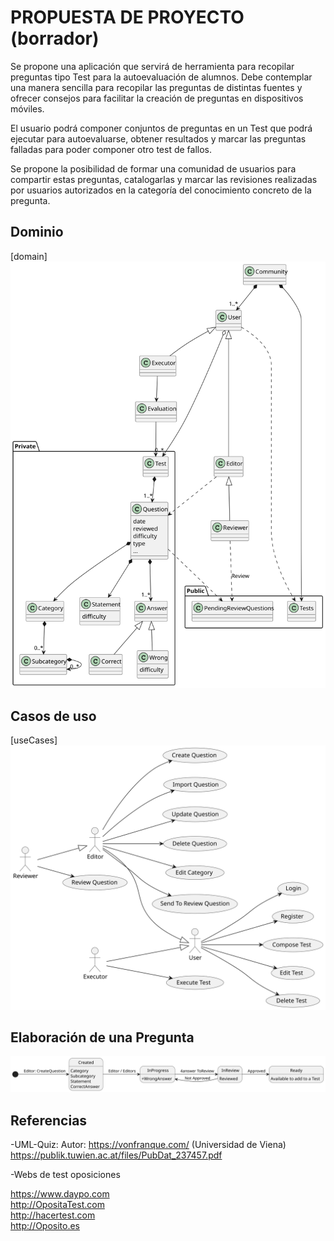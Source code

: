 # PROPUESTA DE PROYECTO (borrador)

Se propone una aplicación que servirá de herramienta para recopilar preguntas tipo Test para la autoevaluación de alumnos. Debe contemplar una manera sencilla para recopilar las preguntas de distintas fuentes y ofrecer consejos para facilitar la creación de preguntas en dispositivos móviles.

El usuario podrá componer conjuntos de preguntas en un Test que podrá ejecutar para autoevaluarse, obtener resultados y marcar las preguntas falladas para poder componer otro test de fallos.

Se propone la posibilidad de formar una comunidad de usuarios para compartir estas preguntas, catalogarlas y marcar las revisiones realizadas por usuarios autorizados en la categoría del conocimiento concreto de la pregunta.


<!-- [overview]
<img src="./out/doc/planteamiento_secuencia/OpoTestPlanteamiento.svg"> -->

## Dominio

[domain]
<img src="./out/doc/dominio_clases/OpoTestDomain.svg">

## Casos de uso

[useCases]
<img src="./out/doc/useCases_app/useCases_app.svg">

## Elaboración de una Pregunta
<img src="./out/doc/questionStates/QuestionStates.svg">


## Referencias

-UML-Quiz: 
Autor: https://vonfranque.com/ (Universidad de Viena)
https://publik.tuwien.ac.at/files/PubDat_237457.pdf

-Webs de test oposiciones

https://www.daypo.com  
http://OpositaTest.com  
http://hacertest.com  
http://Oposito.es  




